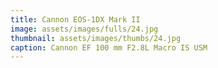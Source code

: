 ```yaml
---
title: Cannon EOS-1DX Mark II
image: assets/images/fulls/24.jpg
thumbnail: assets/images/thumbs/24.jpg
caption: Cannon EF 100 mm F2.8L Macro IS USM
---
```

